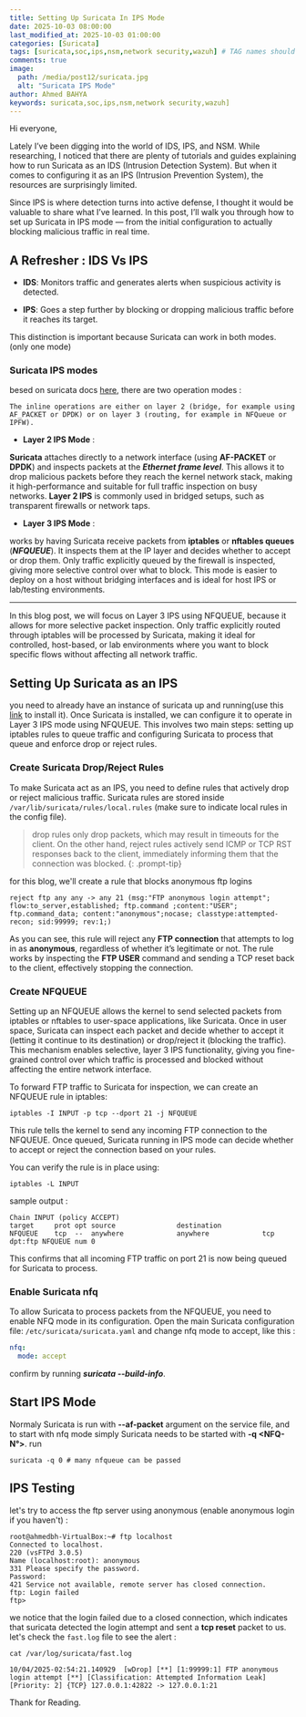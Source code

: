 ```yaml
---
title: Setting Up Suricata In IPS Mode
date: 2025-10-03 08:00:00 
last_modified_at: 2025-10-03 01:00:00
categories: [Suricata]
tags: [suricata,soc,ips,nsm,network security,wazuh] # TAG names should always be lowercase
comments: true
image:
  path: /media/post12/suricata.jpg
  alt: "Suricata IPS Mode"
author: Ahmed BAHYA
keywords: suricata,soc,ips,nsm,network security,wazuh]
---
```

Hi everyone,

Lately I’ve been digging into the world of IDS, IPS, and NSM. While researching, I noticed that there are plenty of tutorials and guides explaining how to run Suricata as an IDS (Intrusion Detection System). But when it comes to configuring it as an IPS (Intrusion Prevention System), the resources are surprisingly limited.

Since IPS is where detection turns into active defense, I thought it would be valuable to share what I’ve learned. In this post, I’ll walk you through how to set up Suricata in IPS mode — from the initial configuration to actually blocking malicious traffic in real time.

## A Refresher : IDS Vs IPS

- **IDS**: Monitors traffic and generates alerts when suspicious activity is detected.

- **IPS**: Goes a step further by blocking or dropping malicious traffic before it reaches its target.

This distinction is important because Suricata can work in both modes. (only one mode)

### Suricata IPS modes

besed on suricata docs [here](https://docs.suricata.io/en/suricata-8.0.1/ips/setting-up-ipsinline-for-linux.html), there are two operation modes :
```text
The inline operations are either on layer 2 (bridge, for example using AF_PACKET or DPDK) or on layer 3 (routing, for example in NFQueue or IPFW).
```
- **Layer 2 IPS Mode** :

**Suricata** attaches directly to a network interface (using **AF-PACKET** or **DPDK**) and inspects packets at the ***Ethernet frame level***. This allows it to drop malicious packets before they reach the kernel network stack, making it high-performance and suitable for full traffic inspection on busy networks. **Layer 2 IPS** is commonly used in bridged setups, such as transparent firewalls or network taps.

- **Layer 3 IPS Mode** :

works by having Suricata receive packets from **iptables** or **nftables queues** (***NFQUEUE***). It inspects them at the IP layer and decides whether to accept or drop them. Only traffic explicitly queued by the firewall is inspected, giving more selective control over what to block. This mode is easier to deploy on a host without bridging interfaces and is ideal for host IPS or lab/testing environments.

--- 
In this blog post, we will focus on Layer 3 IPS using NFQUEUE, because it allows for more selective packet inspection. Only traffic explicitly routed through iptables will be processed by Suricata, making it ideal for controlled, host-based, or lab environments where you want to block specific flows without affecting all network traffic.

## Setting Up Suricata as an IPS

you need to already have an instance of suricata up and running(use this [link](https://docs.suricata.io/en/latest/install.html) to install it). Once Suricata is installed, we can configure it to operate in Layer 3 IPS mode using NFQUEUE. This involves two main steps: setting up iptables rules to queue traffic and configuring Suricata to process that queue and enforce drop or reject rules.

### Create Suricata Drop/Reject Rules

To make Suricata act as an IPS, you need to define rules that actively drop or reject malicious traffic. Suricata rules are stored inside `/var/lib/suricata/rules/local.rules` (make sure to indicate local rules in the config file).

>drop rules only drop packets, which may result in timeouts for the client. On the other hand, reject rules actively send ICMP or TCP RST responses back to the client, immediately informing them that the connection was blocked.
{: .prompt-tip}

for this blog, we'll create a rule that blocks anonymous ftp logins

```text
reject ftp any any -> any 21 (msg:"FTP anonymous login attempt"; flow:to_server,established; ftp.command ;content:"USER"; ftp.command_data; content:"anonymous";nocase; classtype:attempted-recon; sid:99999; rev:1;)
```
As you can see, this rule will reject any **FTP connection** that attempts to log in as **anonymous**, regardless of whether it’s legitimate or not. The rule works by inspecting the **FTP USER** command and sending a TCP reset back to the client, effectively stopping the connection.

### Create NFQUEUE

Setting up an NFQUEUE allows the kernel to send selected packets from iptables or nftables to user-space applications, like Suricata. Once in user space, Suricata can inspect each packet and decide whether to accept it (letting it continue to its destination) or drop/reject it (blocking the traffic). This mechanism enables selective, layer 3 IPS functionality, giving you fine-grained control over which traffic is processed and blocked without affecting the entire network interface.

To forward FTP traffic to Suricata for inspection, we can create an NFQUEUE rule in iptables:

```shell
iptables -I INPUT -p tcp --dport 21 -j NFQUEUE
```
This rule tells the kernel to send any incoming FTP connection to the NFQUEUE. Once queued, Suricata running in IPS mode can decide whether to accept or reject the connection based on your rules.

You can verify the rule is in place using:

```shell
iptables -L INPUT 
```
sample output :
```text
Chain INPUT (policy ACCEPT)
target     prot opt source               destination         
NFQUEUE    tcp  --  anywhere             anywhere             tcp dpt:ftp NFQUEUE num 0
```
This confirms that all incoming FTP traffic on port 21 is now being queued for Suricata to process.

### Enable Suricata nfq 

To allow Suricata to process packets from the NFQUEUE, you need to enable NFQ mode in its configuration. Open the main Suricata configuration file: `/etc/suricata/suricata.yaml` and change nfq mode to accept, like this :
```yaml
nfq:
  mode: accept
```
confirm by running ***suricata --build-info***.

## Start IPS Mode 
Normaly Suricata is run with **--af-packet** argument on the service file, and to start with nfq mode simply Suricata needs to be started with **-q <NFQ-N°>**.
run
```shell
suricata -q 0 # many nfqueue can be passed
```
## IPS Testing 

let's try to access the ftp server using anonymous (enable anonymous login if you haven't) :

```shell
root@ahmedbh-VirtualBox:~# ftp localhost 
Connected to localhost.
220 (vsFTPd 3.0.5)
Name (localhost:root): anonymous
331 Please specify the password.
Password: 
421 Service not available, remote server has closed connection.
ftp: Login failed
ftp> 
```
we notice that the login failed due to a closed connection, which indicates that suricata detected the login attempt and sent a **tcp reset** packet to us.
let's check the `fast.log` file to see the alert :

```shell
cat /var/log/suricata/fast.log 

10/04/2025-02:54:21.140929  [wDrop] [**] [1:99999:1] FTP anonymous login attempt [**] [Classification: Attempted Information Leak] [Priority: 2] {TCP} 127.0.0.1:42822 -> 127.0.0.1:21
```
Thank for Reading.